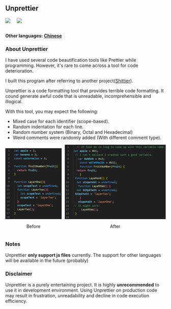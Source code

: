 ## Unprettier
<div style="display:flex">
  <img style="margin-right:20px" src="https://img.shields.io/badge/license-MIT-green"></img>
  <img src="https://img.shields.io/badge/author-shishikami-blue"></img>
</div>

</br>

**Other languages: [Chinese](README_zh.md)**


### About Unprettier
I have used several code beautification tools like Prettier while programming. However, it's rare to come across a tool for code deterioration. 

I built this program after referring to another project([Shittier](https://github.com/rohitdhas/shittier)).

Unprettier is a code formatting tool that provides terrible code formatting. It cound generate awful code that is unreadable, incomprehensible and illogical. 

With this tool, you may expect the following:
- Mixed case for each identifier (scope-based).
- Random indentation for each line.
- Random number system (Binary, Octal and Hexadecimal)
- Weird comments were randomly added (With different comment type).

<div style="display:flex;text-align:center;justify-content:space-around;align-items: flex-end;">
  <div style="display:flex;flex-direction:column;margin-right:10px">
    <img src="./public/before.png"/>
    <p>Before</p>
  </div>
  <div style="display:flex;flex-direction:column;">
    <img src="./public/after.png"/>
    <p>After</p>
  </div>
</div>

### Notes
Unprettier **only support js files** currently. The support for other languages will be available in the future (probably)

### Disclaimer

Unprettier is a purely entertaining project. It is highly **unrecommended** to use it in development environment. Using Unprettier on production code may result in frustration, unreadability and decline in code execution efficiency.